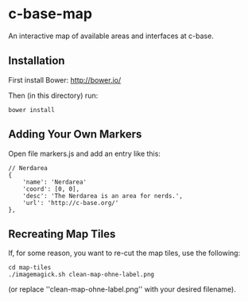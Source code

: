 c-base-map
==========

An interactive map of available areas and interfaces at c-base.

Installation
------------

First install Bower: http://bower.io/

Then (in this directory) run: 

	bower install

Adding Your Own Markers
-----------------------

Open file markers.js and add an entry like this:

	// Nerdarea
	{
		'name': 'Nerdarea'
		'coord': [0, 0],
		'desc': 'The Nerdarea is an area for nerds.',
		'url': 'http://c-base.org/'
	},


Recreating Map Tiles
--------------------

If, for some reason, you want to re-cut the map tiles, use the following:

	cd map-tiles
	./imagemagick.sh clean-map-ohne-label.png

(or replace ''clean-map-ohne-label.png'' with your desired filename).